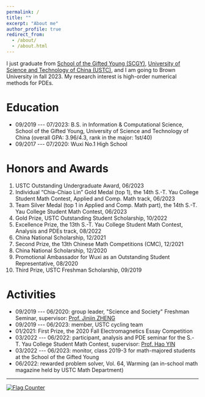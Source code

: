 ```yaml
---
permalink: /
title: ""
excerpt: "About me"
author_profile: true
redirect_from: 
  - /about/
  - /about.html
---
```



I just graduate from [School of the Gifted Young (SCGY)](http://en.scgy.ustc.edu.cn/), [University of Science and Technology of China (USTC)](http://en.ustc.edu.cn/), and I am going to Brown University in fall 2023. My research interest is high-order numerical methods for PDEs. 


Education
===

* 09/2019 --- 07/2023: B.S. in Information & Computational Science, School of the Gifted Young, University of Science and Technology of China (overall GPA: 3.96/4.3, rank in the major: 1st/40) 
* 09/2017 --- 07/2020: Wuxi No.1 High School 


Honors and Awards
===

1. USTC Outstanding Undergraduate Award, 06/2023 
2. Individual “Chia-Chiao Lin” Gold Medal (top 1), the 14th S.-T. Yau College Student Math Contest, Applied and Comp. Math track, 06/2023 
3. Team Silver Medal (top 1 in Applied and Comp. Math part), the 14th S.-T. Yau College Student Math Contest, 06/2023 
4. Gold Prize, USTC Outstanding Student Scholarship, 10/2022 
5. Excellence Prize, the 13th S.-T. Yau College Student Math Contest, Analysis and PDEs track, 08/2022 
6. China National Scholarship, 12/2021 
7. Second Prize, the 13th Chinese Math Competitions (CMC), 12/2021 
8. China National Scholarship, 12/2020 
9. Promotional Ambassador for Wuxi as an Outstanding Student Representative, 08/2020 
10. Third Prize, USTC Freshman Scholarship, 09/2019 


Activities
===

* 09/2019 --- 06/2020: group leader, "Science and Society" Freshman Seminar, supervisor: [Prof. Jinjin ZHENG](http://staff.ustc.edu.cn/~jjzheng/) 
* 09/2019 --- 06/2023: member, USTC cycling team 
* 01/2021: First Prize, the 2020 Fall Electromagnetics Essay Competition 
* 03/2022 --- 06/2022: participant, analysis and PDE seminar for the S.-T. Yau College Student Math Contest, supervisor: [Prof. Hao YIN](http://staff.ustc.edu.cn/~haoyin/) 
* 03/2022 --- 06/2023: monitor, class 2019-3 for math-majored students at the School of the Gifted Young 
* 06/2022: rewarded problem solver, Vol. 64, Warming (an in-school math magazine held by USTC Math Department) 

---

<a href="https://info.flagcounter.com/21GO"><img src="https://s01.flagcounter.com/map/21GO/size_s/txt_000000/border_CCCCCC/pageviews_1/viewers_0/flags_0/" alt="Flag Counter" border="0"></a>

